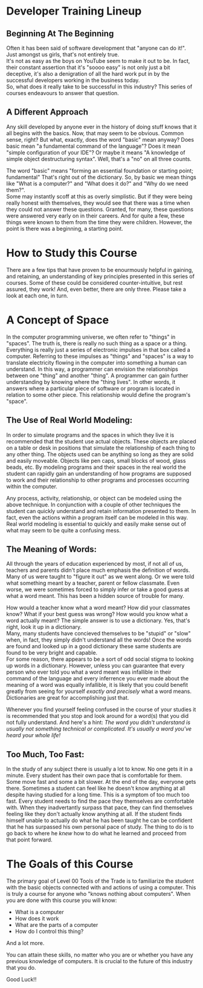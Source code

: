 # Developer Training Lineup

## Beginning At The Beginning

Often it has been said of software development that "anyone can do it!". Just amongst us girls, that's not entirely true.    
It's not as easy as the boys on YouTube seem to make it out to be. In fact, their constant assertion that it's "soooo easy" is not only just a bit deceptive, it's also a denigration of all the hard work put in by the successful developers working in the business today.  
So, what does it really take to be successful in this industry? This series of courses endeavours to answer that question.

## A Different Approach

  Any skill developed by anyone ever in the history of doing stuff knows that it all begins with the basics. Now, that may seem to be obvious. Common sense, right? But what, exactly, does the word "basic" mean anyway? Does basic mean "a fundamental command of the language"?  Does it mean "simple configuration of your IDE"?
  Or maybe it means "A knowledge of simple object destructuring syntax".
  Well, that's a "no" on all three counts. 
  
  The word "basic" means "forming an essential foundation or starting point; fundamental" That's right out of the dictionary. So, by basic we mean things like "What is a computer?" and "What does it do?" and "Why do we need them?".  
  Some may instantly scoff at this as overly simplistic. But if they were being really honest with themselves, they would see that there was a time when they could not answer these questions. Granted, for many, these questions were answered very early on in their careers. And for quite a few, these things were known to them from the time they were children. However, the point is there was a beginning, a starting point. 

  # How to Study this Course

  There are a few tips that have proven to be enourmously helpful in gaining, and retaining, an understanding of key principles presented in this series of courses.  Some of these could be considered counter-intuitive, but rest assured, they work! And, even better, there are only three. Please take a look at each one, in turn. 

 
  #  A Concept of Space

  In the computer programming universe, we often refer to "things" in "spaces". The truth is, there is really no such thing as a space or a thing. Everything is really just a series of electronic impulses in that box called a computer. Referring to these impulses as "things" and "spaces" is a way to translate electricity flowing in the computer into something a human can understand. In this way, a programmer can envision the relationships between one "thing" and another "thing". A programmer can gain further understanding by knowing where the "thing lives". In other words, it answers where a particular piece of software or program is located in relation to some other piece. This relationship would define the program's "space". 
 
  ## The Use of Real World Modeling:

In order to simulate programs and the spaces in which they live it is recommended that the student use actual objects. These objects are placed on a table or desk in positions that simulate the relationship of each thing to any other thing. The objects used can be anything so long as they are solid and easily moveable. Objects like pen caps, small blocks of wood, glass beads, etc. By modeling programs and their spaces in the real world the student can rapidly gain an understanding of how programs are supposed to work and their relationship to other programs and processes occurring within the computer.

Any process, activity, relationship, or object can be modeled using the above technique. In conjunction with a couple of other techniques the student can quickly understand and retain information presented to them. In fact, even the actions within a program itself can be modeled in this way. Real world modeling is essential to quickly and easily make sense out of what may seem to be quite a confusing mess.

## The Meaning of Words:

All through the years of education experienced by most, if not all of us, teachers and parents didn't place much emphasis the definition of words. Many of us were taught to "figure it out" as we went along. Or we were told what something meant by a teacher, parent or fellow classmate. Even worse, we were sometimes forced to simply infer or take a good guess at what a word meant. This has been a hidden source of trouble for many. 

How would a teacher know what a word meant? How did your classmates know? What if your best guess was wrong?  How would you know what a word actually meant?  The simple answer is to use a dictionary. Yes, that's right, look it up in a dictionary.  
Many, many students have concieved themselves to be "stupid" or "slow" when, in fact, they simply didn't understand all the words!  Once the words are found and looked up in a good dictionary these same students are found to be very bright and capable.  
For some reason, there appears to be a sort of odd social stigma to looking up words in a dictionary. However, unless you can guarantee that every person who ever told you what a word meant was infallible in their command of the language and every inferrence you ever made about the meaning of a word was equally infallible, it is likely that you could benefit greatly from seeing for yourself *exactly and precisely* what a word means. Dictionaries are great for accomplishing just that. 

Whenever you find yourself feeling confused in the course of your studies it is recommended that you stop and look around for a word(s) that you did not fully understand. And here's a hint: *The word you didn't understand is usually not something technical or complicated. It's usually a word you've heard your whole life!*

## Too Much, Too Fast:

In the study of any subject there is usually a lot to know. No one gets it in a minute. Every student has their own pace that is comfortable for them. Some move fast and some a bit slower. At the end of the day, everyone gets there. Sometimes a student can feel like he doesn't know anything at all despite having studied for a long time. This is a symptom of too much too fast. Every student needs to find the pace they themselves are comfortable with. When they inadvertantly surpass that pace, they can find themselves feeling like they don't actually know anything at all. If the student finds himself unable to actually do what he has been taught he can be confident that he has surpassed his own personal pace of study. The thing to do is to go back to where he *knew* how to do what he learned and proceed from that point forward. 


  # The Goals of this Course

  The primary goal of Level 00 Tools of the Trade is to familiarize the student with the basic objects connected with and actions of using a computer. 
  This is truly a course for anyone who "knows nothing about computers". When you are done with this course you will know:

  * What is a computer  
  *  How does it work  
  *  What are the parts of a computer  
  *  How do I control this thing?  

And a lot more. 

You can attain these skills, no matter who you are or whether you have any previous knowledge of computers. It is crucial to the future of this industry that you do.

Good Luck!!
     
